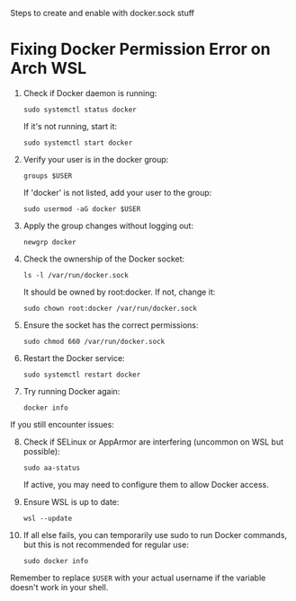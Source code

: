 Steps to create and enable with docker.sock stuff

# Fixing Docker Permission Error on Arch WSL

1. Check if Docker daemon is running:
   ```
   sudo systemctl status docker
   ```
   If it's not running, start it:
   ```
   sudo systemctl start docker
   ```

2. Verify your user is in the docker group:
   ```
   groups $USER
   ```
   If 'docker' is not listed, add your user to the group:
   ```
   sudo usermod -aG docker $USER
   ```

3. Apply the group changes without logging out:
   ```
   newgrp docker
   ```

4. Check the ownership of the Docker socket:
   ```
   ls -l /var/run/docker.sock
   ```
   It should be owned by root:docker. If not, change it:
   ```
   sudo chown root:docker /var/run/docker.sock
   ```

5. Ensure the socket has the correct permissions:
   ```
   sudo chmod 660 /var/run/docker.sock
   ```

6. Restart the Docker service:
   ```
   sudo systemctl restart docker
   ```

7. Try running Docker again:
   ```
   docker info
   ```

If you still encounter issues:

8. Check if SELinux or AppArmor are interfering (uncommon on WSL but possible):
   ```
   sudo aa-status
   ```
   If active, you may need to configure them to allow Docker access.

9. Ensure WSL is up to date:
   ```
   wsl --update
   ```

10. If all else fails, you can temporarily use sudo to run Docker commands, but this is not recommended for regular use:
    ```
    sudo docker info
    ```

Remember to replace `$USER` with your actual username if the variable doesn't work in your shell.